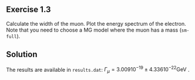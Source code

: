 ## Exercise 1.3

Calculate the width of the muon. Plot the energy spectrum of the
electron. Note that you need to choose a MG model where the muon
has a mass (`sm-full`).


## Solution
The results are available in `results.dat`: $\Gamma_\mu = 3.009 10^{-19} \pm 4.336 10^{-22} \text{GeV}$ .